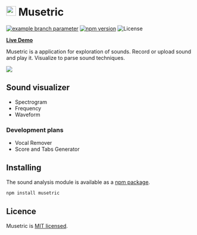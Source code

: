 # <img src="https://user-images.githubusercontent.com/7475599/87945559-1c49ec80-cacb-11ea-8f24-42c0738d1dcd.png" width="26" height="26"> Musetric


[![example branch parameter](https://github.com/popelenkow/Musetric/actions/workflows/musetric.yml/badge.svg?branch=develop)](https://github.com/popelenkow/Musetric/actions/workflows/musetric.yml)
[![npm version](https://img.shields.io/npm/v/musetric)](https://www.npmjs.com/package/musetric)
![License](https://img.shields.io/github/license/popelenkow/musetric)

[**Live Demo**](https://popelenkow.github.io/Musetric)

Musetric is a application for exploration of sounds. Record or upload sound and play it. Visualize to parse sound techniques.

<img src="https://user-images.githubusercontent.com/7475599/118389995-f3e13f00-b656-11eb-8e7b-e6957948a482.png">

## Sound visualizer

- Spectrogram
- Frequency
- Waveform

### Development plans

- Vocal Remover
- Score and Tabs Generator

## Installing

The sound analysis module is available as a [npm package](https://www.npmjs.com/package/musetric).

```bash
npm install musetric
```

## Licence

Musetric is [MIT licensed](licence.txt).